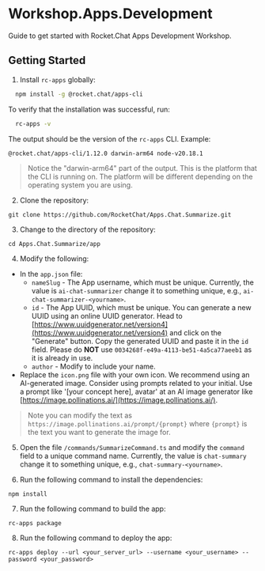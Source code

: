 # Workshop.Apps.Development
Guide to get started with Rocket.Chat Apps Development Workshop.

## Getting Started

1. Install `rc-apps` globally:

```bash
  npm install -g @rocket.chat/apps-cli
```

To verify that the installation was successful, run:

```bash
  rc-apps -v
```
The output should be the version of the `rc-apps` CLI. Example:

```bash
@rocket.chat/apps-cli/1.12.0 darwin-arm64 node-v20.18.1
```

> Notice the "darwin-arm64" part of the output. This is the platform that the CLI is running on. The platform will be different depending on the operating system you are using.

2. Clone the repository:
```
git clone https://github.com/RocketChat/Apps.Chat.Summarize.git
```

3. Change to the directory of the repository:
```
cd Apps.Chat.Summarize/app 
```

4. Modify the following:
- In the `app.json` file:
  - `nameSlug` - The App username, which must be unique. Currently, the value is `ai-chat-summarizer` change it to something unique, e.g., `ai-chat-summarizer-<yourname>`.
  - `id` - The App UUID, which must be unique. You can generate a new UUID using an online UUID generator. Head to [https://www.uuidgenerator.net/version4](https://www.uuidgenerator.net/version4) and click on the "Generate" button. Copy the generated UUID and paste it in the `id` field. Please do **NOT** use `0034268f-e49a-4113-be51-4a5ca77aeeb1` as it is already in use.
  - `author` - Modify to include your name.
- Replace the `icon.png` file with your own icon. We recommend using an AI-generated image. Consider using prompts related to your initial. Use a prompt like '[your concept here], avatar' at an AI image generator like [https://image.pollinations.ai/](https://image.pollinations.ai/).
> Note you can modify the text as `https://image.pollinations.ai/prompt/{prompt}` where `{prompt}` is the text you want to generate the image for.

5. Open the file `/commands/SummarizeCommand.ts` and modify the `command` field to a unique command name. Currently, the value is `chat-summary` change it to something unique, e.g., `chat-summary-<yourname>`.

6. Run the following command to install the dependencies:
```
npm install
```

7. Run the following command to build the app:
```
rc-apps package
```

8. Run the following command to deploy the app:
```
rc-apps deploy --url <your_server_url> --username <your_username> --password <your_password>
```